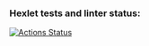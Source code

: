 ### Hexlet tests and linter status:
[![Actions Status](https://github.com/ab-en3rgy/frontend-project-lvl2/workflows/hexlet-check/badge.svg)](https://github.com/ab-en3rgy/frontend-project-lvl2/actions)